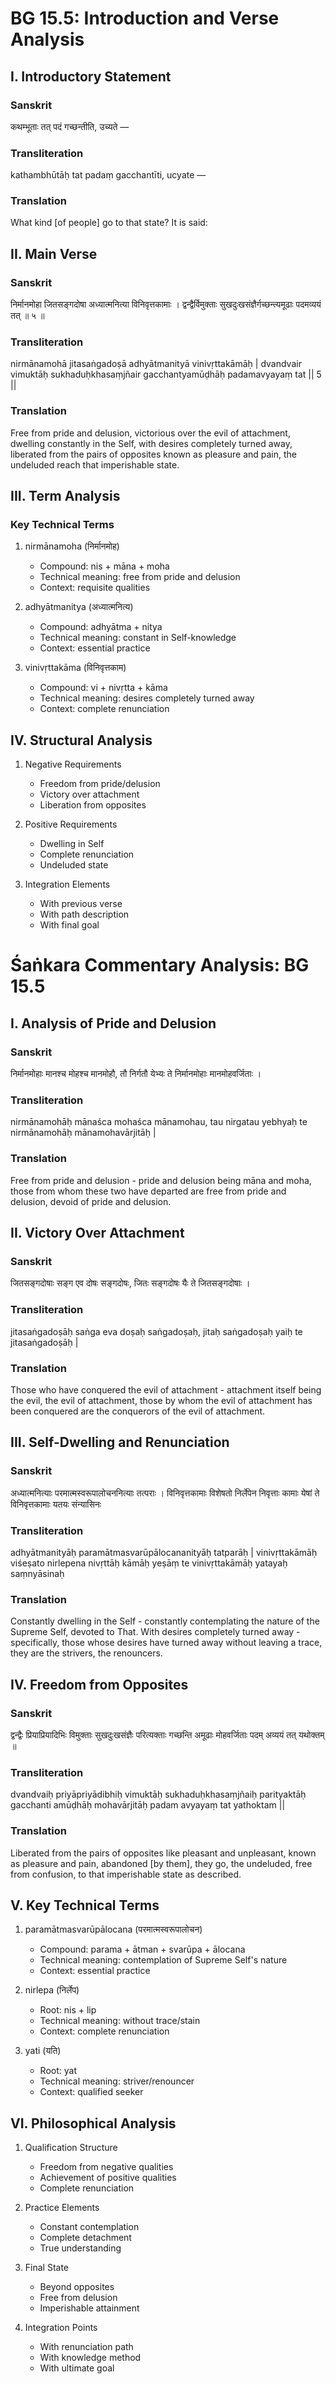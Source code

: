 # BG 15.5: Introduction and Verse Analysis

## I. Introductory Statement

### Sanskrit
कथम्भूताः तत् पदं गच्छन्तीति, उच्यते —

### Transliteration
kathambhūtāḥ tat padaṃ gacchantīti, ucyate —

### Translation
What kind [of people] go to that state? It is said:

## II. Main Verse

### Sanskrit
निर्मानमोहा जितसङ्गदोषा अध्यात्मनित्या विनिवृत्तकामाः ।
द्वन्द्वैर्विमुक्ताः सुखदुःखसंज्ञैर्गच्छन्त्यमूढाः पदमव्ययं तत् ॥ ५ ॥

### Transliteration
nirmānamohā jitasaṅgadoṣā adhyātmanityā vinivṛttakāmāḥ |
dvandvair vimuktāḥ sukhaduḥkhasaṃjñair gacchantyamūḍhāḥ padamavyayaṃ tat || 5 ||

### Translation
Free from pride and delusion, victorious over the evil of attachment, dwelling constantly in the Self, with desires completely turned away, liberated from the pairs of opposites known as pleasure and pain, the undeluded reach that imperishable state.

## III. Term Analysis

### Key Technical Terms
1. nirmānamoha (निर्मानमोह)
   - Compound: nis + māna + moha
   - Technical meaning: free from pride and delusion
   - Context: requisite qualities

2. adhyātmanitya (अध्यात्मनित्य)
   - Compound: adhyātma + nitya
   - Technical meaning: constant in Self-knowledge
   - Context: essential practice

3. vinivṛttakāma (विनिवृत्तकाम)
   - Compound: vi + nivṛtta + kāma
   - Technical meaning: desires completely turned away
   - Context: complete renunciation

## IV. Structural Analysis

1. Negative Requirements
   - Freedom from pride/delusion
   - Victory over attachment
   - Liberation from opposites

2. Positive Requirements
   - Dwelling in Self
   - Complete renunciation
   - Undeluded state

3. Integration Elements
   - With previous verse
   - With path description
   - With final goal

# Śaṅkara Commentary Analysis: BG 15.5

## I. Analysis of Pride and Delusion

### Sanskrit
निर्मानमोहाः मानश्च मोहश्च मानमोहौ, तौ निर्गतौ येभ्यः ते निर्मानमोहाः मानमोहवर्जिताः ।

### Transliteration
nirmānamohāḥ mānaśca mohaśca mānamohau, tau nirgatau yebhyaḥ te nirmānamohāḥ mānamohavārjitāḥ |

### Translation
Free from pride and delusion - pride and delusion being māna and moha, those from whom these two have departed are free from pride and delusion, devoid of pride and delusion.

## II. Victory Over Attachment

### Sanskrit
जितसङ्गदोषाः सङ्ग एव दोषः सङ्गदोषः, जितः सङ्गदोषः यैः ते जितसङ्गदोषाः ।

### Transliteration
jitasaṅgadoṣāḥ saṅga eva doṣaḥ saṅgadoṣaḥ, jitaḥ saṅgadoṣaḥ yaiḥ te jitasaṅgadoṣāḥ |

### Translation
Those who have conquered the evil of attachment - attachment itself being the evil, the evil of attachment, those by whom the evil of attachment has been conquered are the conquerors of the evil of attachment.

## III. Self-Dwelling and Renunciation

### Sanskrit
अध्यात्मनित्याः परमात्मस्वरूपालोचननित्याः तत्पराः । विनिवृत्तकामाः विशेषतो निर्लेपेन निवृत्ताः कामाः येषां ते विनिवृत्तकामाः यतयः संन्यासिनः

### Transliteration
adhyātmanityāḥ paramātmasvarūpālocananityāḥ tatparāḥ | vinivṛttakāmāḥ viśeṣato nirlepena nivṛttāḥ kāmāḥ yeṣāṃ te vinivṛttakāmāḥ yatayaḥ saṃnyāsinaḥ

### Translation
Constantly dwelling in the Self - constantly contemplating the nature of the Supreme Self, devoted to That. With desires completely turned away - specifically, those whose desires have turned away without leaving a trace, they are the strivers, the renouncers.

## IV. Freedom from Opposites

### Sanskrit
द्वन्द्वैः प्रियाप्रियादिभिः विमुक्ताः सुखदुःखसंज्ञैः परित्यक्ताः गच्छन्ति अमूढाः मोहवर्जिताः पदम् अव्ययं तत् यथोक्तम् ॥

### Transliteration
dvandvaiḥ priyāpriyādibhiḥ vimuktāḥ sukhaduḥkhasaṃjñaiḥ parityaktāḥ gacchanti amūḍhāḥ mohavārjitāḥ padam avyayaṃ tat yathoktam ||

### Translation
Liberated from the pairs of opposites like pleasant and unpleasant, known as pleasure and pain, abandoned [by them], they go, the undeluded, free from confusion, to that imperishable state as described.

## V. Key Technical Terms

1. paramātmasvarūpālocana (परमात्मस्वरूपालोचन)
   - Compound: parama + ātman + svarūpa + ālocana
   - Technical meaning: contemplation of Supreme Self's nature
   - Context: essential practice

2. nirlepa (निर्लेप)
   - Root: nis + lip
   - Technical meaning: without trace/stain
   - Context: complete renunciation

3. yati (यति)
   - Root: yat
   - Technical meaning: striver/renouncer
   - Context: qualified seeker

## VI. Philosophical Analysis

1. Qualification Structure
   - Freedom from negative qualities
   - Achievement of positive qualities
   - Complete renunciation

2. Practice Elements
   - Constant contemplation
   - Complete detachment
   - True understanding

3. Final State
   - Beyond opposites
   - Free from delusion
   - Imperishable attainment

4. Integration Points
   - With renunciation path
   - With knowledge method
   - With ultimate goal
